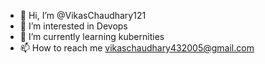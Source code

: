 - 👋 Hi, I’m @VikasChaudhary121
- 👀 I’m interested in Devops
- 🌱 I’m currently learning kubernities
- 📫 How to reach me vikaschaudhary432005@gmail.com

<!---
VikasChaudhary121/VikasChaudhary121 is a ✨ special ✨ repository because its `README.md` (this file) appears on your GitHub profile.
You can click the Preview link to take a look at your changes.
--->
